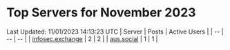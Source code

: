 # Top Servers for November 2023
Last Updated: 11/01/2023 14:13:23 UTC
| Server | Posts | Active Users |
| -- | -- | -- |
| [infosec.exchange](https://infosec.exchange/tags/PowerShell) | 2 | 2 |
| [aus.social](https://aus.social/tags/PowerShell) | 1 | 1 |
